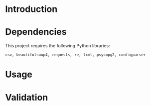 # Introduction



# Dependencies
This project requires the following Python libraries:
```
csv, beautifulsoup4, requests, re, lxml, psycopg2, configparser
```



# Usage




# Validation


